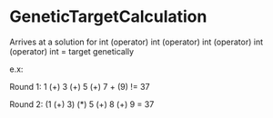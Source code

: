 # GeneticTargetCalculation
Arrives at a solution for int (operator) int (operator) int (operator) int (operator) int = target genetically

e.x: 

Round 1: 1 (+) 3 (+) 5 (+) 7 + (9) != 37

Round 2: (1 (+) 3) (*) 5 (+) 8 (+) 9 = 37
